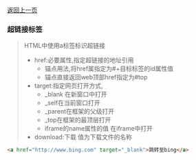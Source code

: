 [返回上一页](/README.md)

### 超链接标签

> HTML中使用a标签标识超链接
>
> - href:必要属性,指定超链接的地址引用
>   - 锚点用法,将href属指定为#+目标标签的id属性值
>   - 锚点直接返回web顶部href指定为#top
> - target:指定网页打开方式,
>   - _blank 在新窗口中打开 
>   - _self在当前窗口打开
>   - _parent在框架的父级打开
>   - _top在框架的最顶层打开
>   - iframe的name属性的值 在iframe中打开
> - download:下载 值为下载文件的名称

```html
<a href="http://www.bing.com" target="_blank">跳转至bing</a>
```

### 